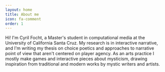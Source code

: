 ```yaml
---
layout: home
title: About me
icon: fa-comment
order: 1
---
```


Hi! I'm Cyril Focht, a Master's student in computational media at the University of California Santa Cruz. My research is in interactive narrative, and I'm writing my thesis on choice poetics and approaches to narrative point of view that aren't centered on player agency. As an arts practice I mostly make games and interactive pieces about mysticism, drawing inspiration from traditional and modern works by mystic writers and artists.
